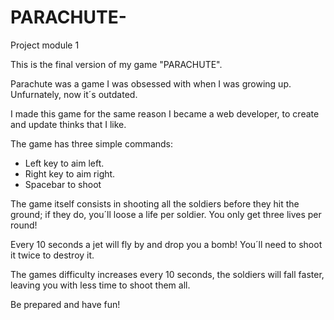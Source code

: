 # PARACHUTE-
Project module 1

This is the final version of my game "PARACHUTE". 

Parachute was a game I was obsessed with when I was growing up. Unfurnately, now it´s outdated.

I made this game for the same reason I became a web developer, to create and update thinks that I like. 

The game has three simple commands:

- Left key to aim left.
- Right key to aim right.
- Spacebar to shoot

The game itself consists in shooting all the soldiers before they hit the ground; if they do, you´ll loose a life per soldier. You only get three lives per round!

Every 10 seconds a jet will fly by and drop you a bomb! You´ll need to shoot it twice to destroy it.

The games difficulty increases every 10 seconds, the soldiers will fall faster, leaving you with less time to shoot them all.

Be prepared and have fun!

